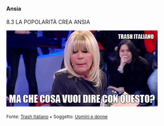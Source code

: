 #### Ansia

<span class="tesi">8.3 LA POPOLARITÀ CREA ANSIA</span>

![Gemma Galgani](../assets/images/MaCheCosaVuoiDireConQuesto.gif ':size=450x100%')

<small> Fonte: [Trash Italiano](https://www.trashitaliano.it/gif/gif-uomini-donne-gemma-3/) • Soggetto: [Uomini e donne](https://it.wikipedia.org/wiki/Uomini_e_donne)</small>
